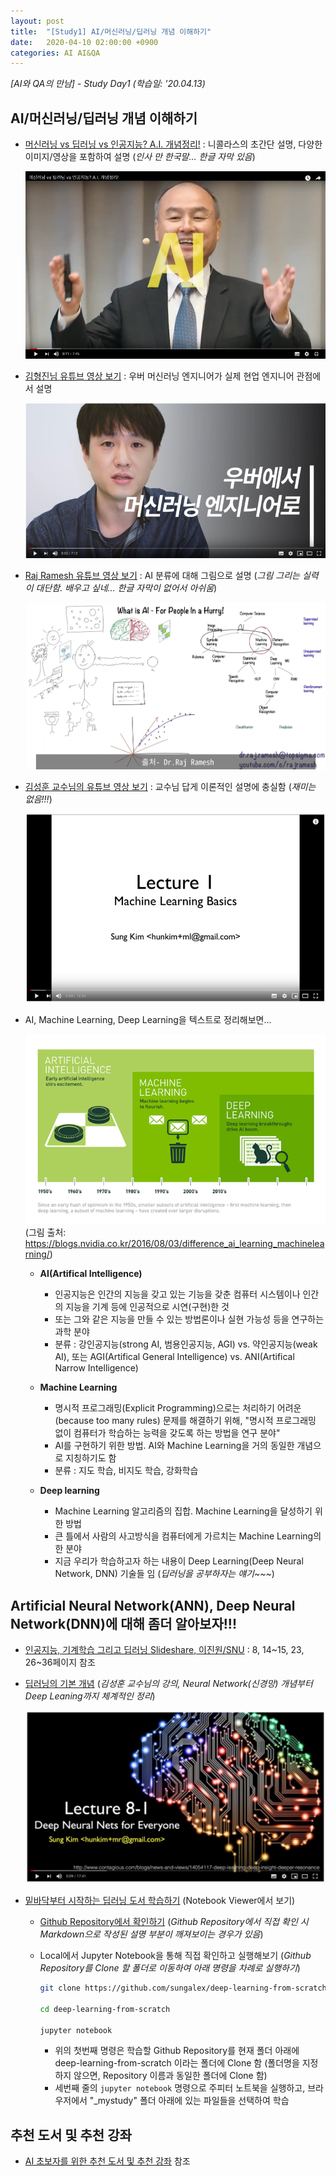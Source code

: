 ```yaml
---
layout: post
title:  "[Study1] AI/머신러닝/딥러닝 개념 이해하기"
date:   2020-04-10 02:00:00 +0900
categories: AI AI&QA
---
```


*[AI와 QA의 만남] - Study Day1 (학습일: '20.04.13)*

## AI/머신러닝/딥러닝 개념 이해하기

- [머신러닝 vs 딥러닝 vs 인공지능? A.I. 개념정리!](https://www.youtube.com/watch?v=arbbhHyRP90) : 니콜라스의 초간단 설명, 다양한 이미지/영상을 포함하여 설명 (*인사 만 한국말... 한글 자막 있음*)

  [![AI 개념정리 동영상](/img/study1/ai-concept-youtube.png)](https://www.youtube.com/watch?v=arbbhHyRP90)

- [김형진님 유튜브 영상 보기](https://www.youtube.com/watch?v=aF03asAmQbY) : 우버 머신러닝 엔지니어가 실제 현업 엔지니어 관점에서 설명

  [![김형진 유튜브](/img/study1/hjkim-uber-ml.png)](https://www.youtube.com/watch?v=aF03asAmQbY)

- [Raj Ramesh 유튜브 영상 보기](https://www.youtube.com/watch?v=2ePf9rue1Ao) : AI 분류에 대해 그림으로 설명 (*그림 그리는 실력이 대단함. 배우고 싶네... 한글 자막이 없어서 아쉬움*)

  [![what-is-ai](/img/study1/what-is-ai.jpg)](https://www.youtube.com/watch?v=2ePf9rue1Ao)

- [김성훈 교수님의 유튜브 영상 보기](https://www.youtube.com/watch?v=qPMeuL2LIqY) : 교수님 답게 이론적인 설명에 충실함 (*재미는 없음!!!*)

  [![김성운 유튜브](/img/study1/hunkim-ml-basics.png)](https://www.youtube.com/watch?v=qPMeuL2LIqY)

- AI, Machine Learning, Deep Learning을 텍스트로 정리해보면...

    ![ai-machinelearning-deeplearning](/img/study1/ai-machinelearning-deeplearning.png)
    (그림 출처: <https://blogs.nvidia.co.kr/2016/08/03/difference_ai_learning_machinelearning/>)

  - **AI(Artifical Intelligence)**
    - 인공지능은 인간의 지능을 갖고 있는 기능을 갖춘 컴퓨터 시스템이나 인간의 지능을 기계 등에 인공적으로 시연(구현)한 것
    - 또는 그와 같은 지능을 만들 수 있는 방법론이나 실현 가능성 등을 연구하는 과학 분야
    - 분류 : 강인공지능(strong AI, 범용인공지능, AGI) vs. 약인공지능(weak AI), 또는 AGI(Artifical General Intelligence) vs. ANI(Artifical Narrow Intelligence)

  - **Machine Learning**
    - 명시적 프로그래밍(Explicit Programming)으로는 처리하기 어려운(because too many rules) 문제를 해결하기 위해, "명시적 프로그래밍 없이 컴퓨터가 학습하는 능력을 갖도록 하는 방법을 연구 분야"
    - AI를 구현하기 위한 방법. AI와 Machine Learning을 거의 동일한 개념으로 지칭하기도 함
    - 분류 : 지도 학습, 비지도 학습, 강화학습

  - **Deep learning**
    - Machine Learning 알고리즘의 집합. Machine Learning을 달성하기 위한 방법
    - 큰 틀에서 사람의 사고방식을 컴퓨터에게 가르치는 Machine Learning의 한 분야
    - 지금 우리가 학습하고자 하는 내용이 Deep Learning(Deep Neural Network, DNN) 기술들 임 (*딥러닝을 공부하자는 얘기~~~*)

## Artificial Neural Network(ANN), Deep Neural Network(DNN)에 대해 좀더 알아보자!!!

  - [인공지능, 기계학습 그리고 딥러닝 Slideshare, 이진원/SNU](https://www.slideshare.net/JinWonLee9/ss-70446412) : 8, 14~15, 23, 26~36페이지 참조

  - [딥러닝의 기본 개념](https://www.youtube.com/watch?v=n7DNueHGkqE) (*김성훈 교수님의 강의, Neural Network(신경망) 개념부터 Deep Leaning까지 체계적인 정리*)

    [![딥러닝의 기본 개념](/img/study1/deep-neural-nets-for-everyone.png)](https://www.youtube.com/watch?v=n7DNueHGkqE)

  - [밑바닥부터 시작하는 딥러닝 도서 학습하기](https://nbviewer.jupyter.org/github/sungalex/deep-learning-from-scratch/tree/master/) (Notebook Viewer에서 보기)
    - [Github Repository에서 확인하기](https://github.com/sungalex/deep-learning-from-scratch/) (*Github Repository에서 직접 확인 시 Markdown으로 작성된 설명 부분이 깨져보이는 경우가 있음*)
    - Local에서 Jupyter Notebook을 통해 직접 확인하고 실행해보기 (*Github Repository를 Clone 할 폴더로 이동하여 아래 명령을 차례로 실행하기*)

      ~~~bash
      git clone https://github.com/sungalex/deep-learning-from-scratch.git

      cd deep-learning-from-scratch

      jupyter notebook
      ~~~

      - 위의 첫번째 명령은 학습할 Github Repository를 현재 폴더 아래에 deep-learning-from-scratch 이라는 폴더에 Clone 함 (폴더명을 지정하지 않으면, Repository 이름과 동일한 폴더에 Clone 함)
      - 세번째 줄의 `jupyter notebook` 명령으로 주피터 노트북을 실행하고, 브라우저에서 "_mystudy" 폴더 아래에 있는 파일들을 선택하여 학습

## 추천 도서 및 추천 강좌

- [AI 초보자를 위한 추천 도서 및 추천 강좌][recommendation] 참조

[recommendation]: https://sungalex.github.io/ai/dev/python/자연어처리/영상처리/음성처리/2020/04/09/AI-추천도서-추천강좌.html
